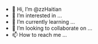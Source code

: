 - 👋 Hi, I’m @zzHaitian
- 👀 I’m interested in ...
- 🌱 I’m currently learning ...
- 💞️ I’m looking to collaborate on ...
- 📫 How to reach me ...

<!---
studentbihaitian/studentbihaitian is a ✨ special ✨ repository because its `README.md` (this file) appears on your GitHub profile.
You can click the Preview link to take a look at your changes.
--->
